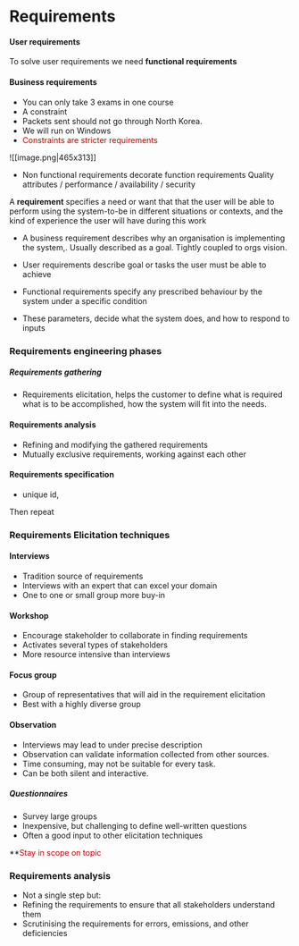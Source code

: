 # Requirements
#### User requirements
 To solve user requirements we need **functional requirements**

#### Business requirements
- You can only take 3 exams in one course
- A constraint
- Packets sent should not go through North Korea.
- We will run on Windows
- <span style="color:rgb(192, 0, 0)">Constraints are stricter requirements
</span>
![[image.png|465x313]]

- Non functional requirements decorate function requirements
	Quality attributes / performance / availability / security

A **requirement** specifies a need or want that that the user will be able to perform using the system-to-be in different situations or contexts, and the kind of experience the user will have during this work

- A business requirement describes why an organisation is implementing the system,. Usually described as a goal. Tightly coupled to orgs vision.

- User requirements describe goal or tasks the user must be able to achieve
- Functional requirements specify any prescribed behaviour by the system under a specific condition
- These parameters, decide what the system does, and how to respond to inputs

### Requirements engineering phases
##### Requirements gathering
- Requirements elicitation, helps the customer to define what is required what is to be accomplished, how the system will fit into the needs.
#### Requirements analysis 
- Refining and modifying the gathered requirements
- Mutually exclusive requirements, working against each other
#### Requirements specification
- unique id, 

Then repeat


### Requirements Elicitation techniques
#### Interviews
- Tradition source of requirements
- Interviews with an expert that can excel your domain
- One to one or small group more buy-in
#### Workshop
- Encourage stakeholder to collaborate in finding requirements
- Activates several types of stakeholders
- More resource intensive than interviews
#### Focus group
- Group of representatives that will aid in the requirement elicitation
- Best with a highly diverse group
#### Observation
- Interviews may lead to under precise description
- Observation can validate information collected from other sources.
- Time consuming, may not be suitable for every task.
- Can be both silent and interactive.

##### Questionnaires
- Survey large groups
- Inexpensive, but challenging to define well-written questions
- Often a good input to other elicitation techniques

**<span style="color:rgb(192, 0, 0)">Stay in scope on topic</span>

### Requirements analysis
- Not a single step but:
- Refining the requirements to ensure that all stakeholders understand them
- Scrutinising the requirements for errors, emissions, and other deficiencies

